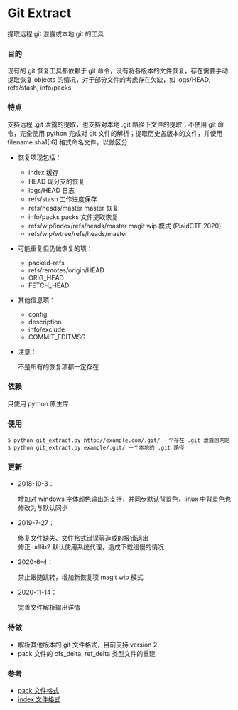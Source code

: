 # Git Extract

提取远程 git 泄露或本地 git 的工具

### 目的

现有的 git 恢复工具都依赖于 git 命令，没有将各版本的文件恢复，存在需要手动提取恢复 objects 的情况，对于部分文件的考虑存在欠缺，如 logs/HEAD, refs/stash, info/packs

### 特点

支持远程 .git 泄露的提取，也支持对本地 .git 路径下文件的提取；不使用 git 命令，完全使用 python 完成对 git 文件的解析；提取历史各版本的文件，并使用 filename.sha1[:6] 格式命名文件，以做区分

- 恢复项现包括：

    - index 缓存
    - HEAD 现分支的恢复
    - logs/HEAD 日志
    - refs/stash 工作进度保存
    - refs/heads/master master 恢复
    - info/packs packs 文件提取恢复
    - refs/wip/index/refs/heads/master magit wip 模式 (PlaidCTF 2020)
    - refs/wip/wtree/refs/heads/master

- 可能重复但仍做恢复的项：

    - packed-refs
    - refs/remotes/origin/HEAD
    - ORIG_HEAD
    - FETCH_HEAD

- 其他信息项：

    - config
    - description
    - info/exclude
    - COMMIT_EDITMSG

- 注意：

    不是所有的恢复项都一定存在

### 依赖

只使用 python 原生库

### 使用

```
$ python git_extract.py http://example.com/.git/ 一个存在 .git 泄露的网站
$ python git_extract.py example/.git/ 一个本地的 .git 路径
```

### 更新

- 2018-10-3：

    增加对 windows 字体颜色输出的支持，并同步默认背景色，linux 中背景色也修改为与默认同步

- 2019-7-27：

    修复文件缺失、文件格式错误等造成的报错退出  
    修正 urllib2 默认使用系统代理，造成下载缓慢的情况 

- 2020-6-4：
    
    禁止跟随跳转，增加新恢复项 magit wip 模式

- 2020-11-14：
    
    完善文件解析输出详情

### 待做

- 解析其他版本的 git 文件格式，目前支持 version 2
- pack 文件的 ofs_delta, ref_delta 类型文件的重建

### 参考
- [pack 文件格式](https://git-scm.com/docs/pack-format) 
- [index 文件格式](https://git-scm.com/docs/index-format) 
